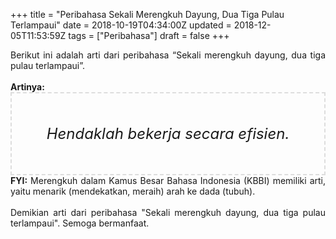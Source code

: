 +++
title = "Peribahasa Sekali Merengkuh Dayung, Dua Tiga Pulau Terlampaui"
date = 2018-10-19T04:34:00Z
updated = 2018-12-05T11:53:59Z
tags = ["Peribahasa"]
draft = false
+++

<div dir="ltr" style="text-align: left;" trbidi="on"><div style="text-align: justify;">Berikut ini adalah arti dari peribahasa “Sekali merengkuh dayung, dua tiga pulau terlampaui”.</div><br /><div style="text-align: justify;"><b>Artinya:</b></div><div style="border: 2px dashed #ddd; font-size: 24px; height: auto; margin: 0 auto; padding: 50px; text-align: center; width: auto;"><i>Hendaklah bekerja secara efisien.</i></div><div style="text-align: justify;"><b>FYI:</b> Merengkuh dalam Kamus Besar Bahasa Indonesia (KBBI) memiliki arti, yaitu menarik (mendekatkan, meraih) arah ke dada (tubuh).<br /><br /></div><div style="text-align: justify;">Demikian arti dari peribahasa "Sekali merengkuh dayung, dua tiga pulau terlampaui". Semoga bermanfaat.</div></div>
